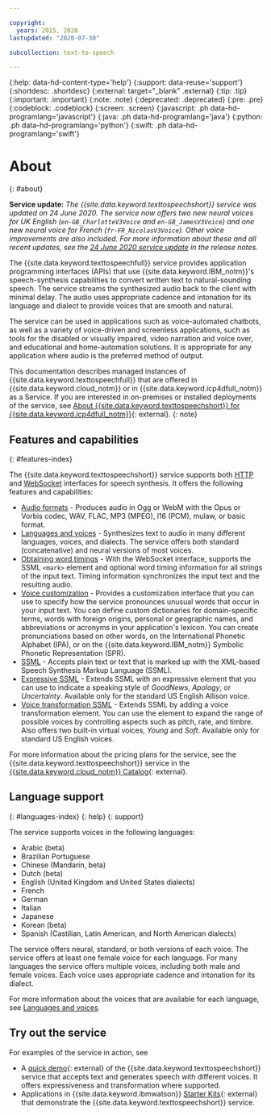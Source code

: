 ```yaml
---

copyright:
  years: 2015, 2020
lastupdated: "2020-07-30"

subcollection: text-to-speech

---
```


{:help: data-hd-content-type='help'}
{:support: data-reuse='support'}
{:shortdesc: .shortdesc}
{:external: target="_blank" .external}
{:tip: .tip}
{:important: .important}
{:note: .note}
{:deprecated: .deprecated}
{:pre: .pre}
{:codeblock: .codeblock}
{:screen: .screen}
{:javascript: .ph data-hd-programlang='javascript'}
{:java: .ph data-hd-programlang='java'}
{:python: .ph data-hd-programlang='python'}
{:swift: .ph data-hd-programlang='swift'}

# About
{: #about}

**Service update:** *The {{site.data.keyword.texttospeechshort}} service was updated on 24 June 2020. The service now offers two new neural voices for UK English (`en-GB_CharlotteV3Voice` and `en-GB_JamesV3Voice`) and one new neural voice for French (`fr-FR_NicolasV3Voice`). Other voice improvements are also included. For more information about these and all recent updates, see the [24 June 2020 service update](/docs/text-to-speech?topic=text-to-speech-release-notes#June2020) in the release notes.*

The {{site.data.keyword.texttospeechfull}} service provides application programming interfaces (APIs) that use {{site.data.keyword.IBM_notm}}'s speech-synthesis capabilities to convert written text to natural-sounding speech. The service streams the synthesized audio back to the client with minimal delay. The audio uses appropriate cadence and intonation for its language and dialect to provide voices that are smooth and natural.

The service can be used in applications such as voice-automated chatbots, as well as a variety of voice-driven and screenless applications, such as tools for the disabled or visually impaired, video narration and voice over, and educational and home-automation solutions. It is appropriate for any application where audio is the preferred method of output.

This documentation describes managed instances of {{site.data.keyword.texttospeechfull}} that are offered in {{site.data.keyword.cloud_notm}} or in {{site.data.keyword.icp4dfull_notm}} as a Service. If you are interested in on-premises or installed deployments of the service, see [About {{site.data.keyword.texttospeechshort}} for {{site.data.keyword.icp4dfull_notm}}](https://{DomainName}/docs/text-to-speech-data?topic=text-to-speech-data-about#about){: external}.
{: note}

## Features and capabilities
{: #features-index}

The {{site.data.keyword.texttospeechshort}} service supports both [HTTP](/docs/text-to-speech?topic=text-to-speech-usingHTTP) and [WebSocket](/docs/text-to-speech?topic=text-to-speech-usingWebSocket) interfaces for speech synthesis. It offers the following features and capabilities:

-   [Audio formats](/docs/text-to-speech?topic=text-to-speech-audioFormats) - Produces audio in Ogg or WebM with the Opus or Vorbis codec, WAV, FLAC, MP3 (MPEG), l16 (PCM), mulaw, or basic format.
-   [Languages and voices](/docs/text-to-speech?topic=text-to-speech-voices) - Synthesizes text to audio in many different languages, voices, and dialects. The service offers both standard (concatenative) and neural versions of most voices.
-   [Obtaining word timings](/docs/text-to-speech?topic=text-to-speech-timing) - With the WebSocket interface, supports the SSML `<mark>` element and optional word timing information for all strings of the input text. Timing information synchronizes the input text and the resulting audio.
-   [Voice customization](/docs/text-to-speech?topic=text-to-speech-customIntro) - Provides a customization interface that you can use to specify how the service pronounces unusual words that occur in your input text. You can define custom dictionaries for domain-specific terms, words with foreign origins, personal or geographic names, and abbreviations or acronyms in your application's lexicon. You can create pronunciations based on other words, on the International Phonetic Alphabet (IPA), or on the {{site.data.keyword.IBM_notm}} Symbolic Phonetic Representation (SPR).
-   [SSML](/docs/text-to-speech?topic=text-to-speech-ssml) - Accepts plain text or text that is marked up with the XML-based Speech Synthesis Markup Language (SSML).
-   [Expressive SSML](/docs/text-to-speech?topic=text-to-speech-expressive) - Extends SSML with an expressive element that you can use to indicate a speaking style of *GoodNews*, *Apology*, or *Uncertainty*. Available only for the standard US English Allison voice.
-   [Voice transformation SSML](/docs/text-to-speech?topic=text-to-speech-transformation) - Extends SSML by adding a voice transformation element. You can use the element to expand the range of possible voices by controlling aspects such as pitch, rate, and timbre. Also offers two built-in virtual voices, *Young* and *Soft*. Available only for standard US English voices.

For more information about the pricing plans for the service, see the {{site.data.keyword.texttospeechshort}} service in the [{{site.data.keyword.cloud_notm}} Catalog](https://{DomainName}/catalog/text-to-speech){: external}.

## Language support
{: #languages-index}
{: help}
{: support}

The service supports voices in the following languages:

-   Arabic (beta)
-   Brazilian Portuguese
-   Chinese (Mandarin, beta)
-   Dutch (beta)
-   English (United Kingdom and United States dialects)
-   French
-   German
-   Italian
-   Japanese
-   Korean (beta)
-   Spanish (Castilian, Latin American, and North American dialects)

The service offers neural, standard, or both versions of each voice. The service offers at least one female voice for each language. For many languages the service offers multiple voices, including both male and female voices. Each voice uses appropriate cadence and intonation for its dialect.

For more information about the voices that are available for each language, see [Languages and voices](/docs/text-to-speech?topic=text-to-speech-voices).

## Try out the service

For examples of the service in action, see

-   A [quick demo](https://text-to-speech-demo.ng.bluemix.net/){: external} of the {{site.data.keyword.texttospeechshort}} service that accepts text and generates speech with different voices. It offers expressiveness and transformation where supported.
-   Applications in {{site.data.keyword.ibmwatson}} [Starter Kits](http://www.ibm.com/watson/developercloud/starter-kits.html){: external} that demonstrate the {{site.data.keyword.texttospeechshort}} service.
